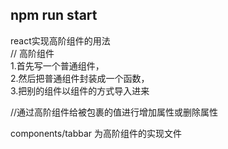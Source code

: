 ## npm run start
react实现高阶组件的用法<br/>
// 高阶组件<br/>
1.首先写一个普通组件，<br/>
2.然后把普通组件封装成一个函数，<br/>
3.把别的组件以组件的方式导入进来<br/>

//通过高阶组件给被包裹的值进行增加属性或删除属性<br/>
<!-- export default (title) => WrappedComponent => class A extends component {
    refc(instance){
      // instance.getName&&alert(instance.getName())	
    }
    constructor(props) {
    	super(props)
    	this.state = {
    		value:''
    	}
    }
    onInputChange = (e) => {
        this.setState({
        	value:e.target.value
        })
    }
    render() {

    	const { age,...otherProps } = this.props
    	const newProps = {
    		value:this.state.value,
    		onInput:this.onInputChange,
    	}
    	return (
          <div>
            <WrappedComponent  sex={'男'} {...otherProps} {...newProps}></WrappedComponent>
          </div>
    	)
    }

} -->

components/tabbar 为高阶组件的实现文件
